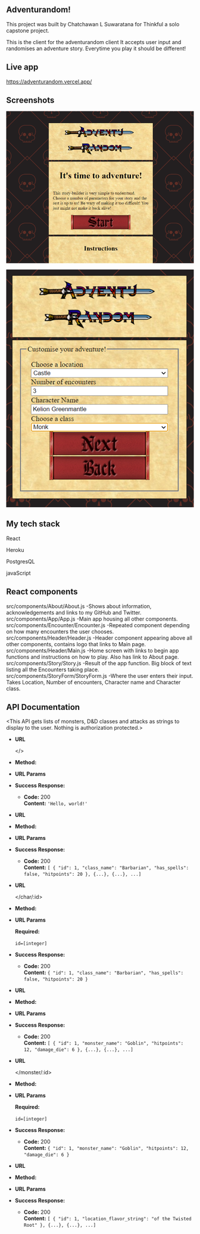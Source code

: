 ## **Adventurandom!**

This project was built by Chatchawan L Suwaratana for Thinkful a solo capstone project.

This is the client for the adventurandom client
It accepts user input and randomises an adventure story. Everytime you play it should be different!

## **Live app**

https://adventurandom.vercel.app/

## **Screenshots**

![](img/start-page.png)

![](img/customize.png)

## **My tech stack**

React

Heroku

PostgresQL

javaScript

## **React components**
src/components/About/About.js
-Shows about information, acknowledgements and links to my GitHub and Twitter.
src/components/App/App.js
-Main app housing all other components.
src/components/Encounter/Encounter.js
-Repeated component depending on how many encounters the user chooses.
src/components/Header/Header.js
-Header component appearing above all other components, contains logo that links to Main page.
src/components/Header/Main.js
-Home screen with links to begin app functions and instructions on how to play. Also has link to About page.
src/components/Story/Story.js
-Result of the app function. Big block of text listing all the Encounters taking place.
src/components/StoryForm/StoryForm.js
-Where the user enters their input. Takes Location, Number of encounters, Character name and Character class.

## **API Documentation**

<This API gets lists of monsters, D&D classes and attacks as strings to display to the user. Nothing is authorization protected.>

- **URL**

  </>

- **Method:**

  <GET>

- **URL Params**

  <No params>

- **Success Response:**

  - **Code:** 200 <br />
    **Content:** `'Hello, world!'`

- **URL**

  </char>

- **Method:**

  <GET>

- **URL Params**

  <No params>

- **Success Response:**

  - **Code:** 200 <br />
    **Content:** `[ { "id": 1, "class_name": "Barbarian", "has_spells": false, "hitpoints": 20 }, {...}, {...}, ...]`

- **URL**

  </char/:id>

- **Method:**

  <GET>

- **URL Params**

  **Required:**

  `id=[integer]`

- **Success Response:**

  - **Code:** 200 <br />
    **Content:** `{ "id": 1, "class_name": "Barbarian", "has_spells": false, "hitpoints": 20 }`

- **URL**

  </monster>

- **Method:**

  <GET>

- **URL Params**

  <No params>

- **Success Response:**

  - **Code:** 200 <br />
    **Content:** `[ { "id": 1, "monster_name": "Goblin", "hitpoints": 12, "damage_die": 6 }, {...}, {...}, ...]`

- **URL**

  </monster/:id>

- **Method:**

  <GET>

- **URL Params**

  **Required:**

  `id=[integer]`

- **Success Response:**

  - **Code:** 200 <br />
    **Content:** `{ "id": 1, "monster_name": "Goblin", "hitpoints": 12, "damage_die": 6 }`

- **URL**

  </location>

- **Method:**

  <GET>

- **URL Params**

  <No params>

- **Success Response:**

  - **Code:** 200 <br />
    **Content:** `[ { "id": 1, "location_flavor_string": "of the Twisted Root" }, {...}, {...}, ...]`
